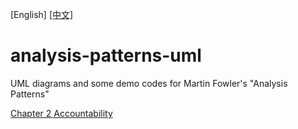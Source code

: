 [English] [[中文]](README_CN.md)
# analysis-patterns-uml
UML diagrams and some demo codes for Martin Fowler's "Analysis Patterns"



[Chapter 2  Accountability](chapter02/chapter02_accountability.md)

